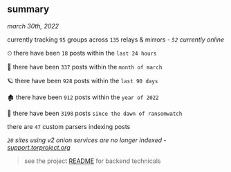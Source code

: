 
## summary
_march 30th, 2022_

currently tracking `95` groups across `135` relays & mirrors - _`52` currently online_

⏲ there have been `18` posts within the `last 24 hours`

🦈 there have been `337` posts within the `month of march`

🪐 there have been `928` posts within the `last 90 days`

🏚 there have been `912` posts within the `year of 2022`

🦕 there have been `3198` posts `since the dawn of ransomwatch`

there are `47` custom parsers indexing posts

_`20` sites using v2 onion services are no longer indexed - [support.torproject.org](https://support.torproject.org/onionservices/v2-deprecation/)_

> see the project [README](https://github.com/thetanz/ransomwatch#ransomwatch--) for backend technicals
